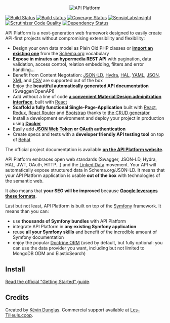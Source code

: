 <p align="center"><img src="https://api-platform.com/logo-250x250.png" alt="API Platform"></p>

[![Build Status](https://travis-ci.org/api-platform/core.svg?branch=master)](https://travis-ci.org/api-platform/core)
[![Build status](https://ci.appveyor.com/api/projects/status/grwuyprts3wdqx5l?svg=true)](https://ci.appveyor.com/project/dunglas/dunglasapibundle)
[![Coverage Status](https://coveralls.io/repos/github/api-platform/core/badge.svg)](https://coveralls.io/github/api-platform/core)
[![SensioLabsInsight](https://insight.sensiolabs.com/projects/92d78899-946c-4282-89a3-ac92344f9a93/mini.png)](https://insight.sensiolabs.com/projects/92d78899-946c-4282-89a3-ac92344f9a93)
[![Scrutinizer Code Quality](https://scrutinizer-ci.com/g/api-platform/core/badges/quality-score.png?b=master)](https://scrutinizer-ci.com/g/api-platform/core/?branch=master)
[![Dependency Status](https://www.versioneye.com/user/projects/5552e93306c318a32a0000fa/badge.svg?style=flat)](https://www.versioneye.com/user/projects/5552e93306c318a32a0000fa)

API Platform is a next-generation web framework designed to easily create API-first projects without
compromising extensibility and flexibility:

* Design your own data model as Plain Old PHP classes or [**import an existing one**](https://api-platform.com/docs/schema-generator/) from the [Schema.org](https://schema.org/) vocabulary
* **Expose in minutes an hypermedia REST API** with pagination, data validation, access control, relation embedding, filters and error handling...
* Benefit from Content Negotation: [JSON-LD](http://json-ld.org), [Hydra](http://hydra-cg.com), [HAL](http://stateless.co/hal_specification.html), [YAML](http://yaml.org/), [JSON](http://www.json.org/), [XML](https://www.w3.org/XML/) and [CSV](https://www.ietf.org/rfc/rfc4180.txt) are supported out of the box
* Enjoy the **beautiful automatically generated API documentation** (Swagger/OpenAPI)
* Add without a line of code [**a convenient Material Design adminitration interface**](https://github.com/api-platform/admin), built with [React](https://facebook.github.io/react/)
* **Scaffold a fully functional Single-Page-Application** built with [React](https://facebook.github.io/react/), [Redux](http://redux.js.org/), [React Router](https://reacttraining.com/react-router/) and [Bootstrap](https://getbootstrap.com/) thanks to [the CRUD generator](github.com/api-platform/generate-crud)
* Install a development environment and deploy your project in production using **[Docker](https://docker.com)**
* Easily add **[JSON Web Token](https://jwt.io/) or [OAuth](https://oauth.net/) authentication**
* Create specs and tests with a **developer friendly API testing tool** on top
  of [Behat](http://behat.org/)

The official project documentation is available **[on the API Platform website](https://api-platform.com)**.

API Platform embraces open web standards (Swagger, JSON-LD, Hydra, HAL, JWT, OAuth,
HTTP...) and the [Linked Data](https://www.w3.org/standards/semanticweb/data) movement. Your API will automatically
expose structured data in Schema.org/JSON-LD. It means that your API Platform application
is usable **out of the box** with technologies of the semantic
web.

It also means that **your SEO will be improved** because **[Google leverages these
formats](https://developers.google.com/structured-data/)**.

Last but not least, API Platform is built on top of the [Symfony](https://symfony.com) framework.
It means than you can:

* use **thousands of Symfony bundles** with API Platform
* integrate API Platform in **any existing Symfony application**
* reuse **all your Symfony skills** and benefit of the incredible
  amount of Symfony documentation
* enjoy the popular [Doctrine ORM](http://www.doctrine-project.org/projects/orm.html) (used by default, but fully optional: you can
  use the data provider you want, including but not limited to MongoDB ODM and ElasticSearch)

Install
-------

[Read the official "Getting Started" guide](https://api-platform.com/docs/core/getting-started).

Credits
-------

Created by [Kévin Dunglas](https://dunglas.fr). Commercial support available at [Les-Tilleuls.coop](https://les-tilleuls.coop).
